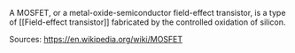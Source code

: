 A MOSFET, or a metal-oxide-semiconductor field-effect transistor, is a type of [[Field-effect transistor]] fabricated by the controlled oxidation of silicon.

Sources:
https://en.wikipedia.org/wiki/MOSFET